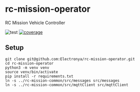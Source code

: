 # rc-mission-operator
RC Mission Vehicle Controller

![test](https://github.com/Electronya/rc-mission-operator/actions/workflows/test.yml/badge.svg)
[![coverage](https://codecov.io/gh/Electronya/rc-mission-operator/branch/develop/graph/badge.svg?token=WEAWM1E3HZ)](https://codecov.io/gh/Electronya/rc-mission-operator)

## Setup
```
git clone git@github.com:Electronya/rc-mission-operator.git
cd rc-mission-operator
python3 -m venv venv
source venv/bin/activate
pip install -r requirements.txt
ln -s ../rc-mission-common/src/messages src/messages
ln -s ../rc-mission-common/src/mqttClient src/mqttClient
